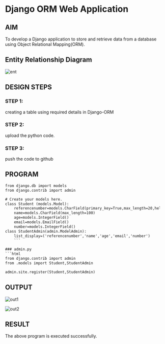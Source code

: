 # Django ORM Web Application

## AIM
To develop a Django application to store and retrieve data from a database using Object Relational Mapping(ORM).

## Entity Relationship Diagram

![ent](https://github.com/Tanug25/django-orm-app/assets/138849166/502786fc-e79c-4802-9f46-a7b31b6ca7bf)


## DESIGN STEPS

### STEP 1:
creating a table using required details in Django-ORM
### STEP 2:
upload the python code.
### STEP 3:
push the code to github

## PROGRAM
```html
from django.db import models
from django.contrib import admin

# Create your models here.
class Student (models.Model):
    referencenumber=models.CharField(primary_key=True,max_length=20,help_text="reference number")
    name=models.CharField(max_length=100)
    age=models.IntegerField()
    email=models.EmailField()
    number=models.IntegerField()
class StudentAdmin(admin.ModelAdmin):
    list_display=('referencenumber','name','age','email','number')
    ```

### admin.py
```html
from django.contrib import admin
from .models import Student,StudentAdmin

admin.site.register(Student,StudentAdmin)
```
## OUTPUT

![out1](https://github.com/Tanug25/django-orm-app/assets/138849166/3a69da87-4412-45c8-8453-d7a7038283dd)

![out2](https://github.com/Tanug25/django-orm-app/assets/138849166/1433408b-a39b-485c-819d-578207fc2bb4)

## RESULT
The above program is executed successfully.
